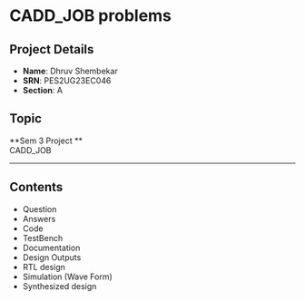 # CADD_JOB problems

## Project Details
- **Name**: Dhruv Shembekar
- **SRN**: PES2UG23EC046 
- **Section**: A  

## Topic
**Sem 3 Project **  
CADD_JOB  

---


## Contents
- Question
- Answers
- Code
- TestBench
- Documentation
- Design Outputs
- RTL design
- Simulation (Wave Form)
- Synthesized design
